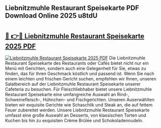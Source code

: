 ## Liebnitzmuhle Restaurant Speisekarte PDF Download Online 2025 u8tdU

# <h2><a href="http://gc7e718.nevu.top/?p=Liebnitzmuhle+Restaurant+Speisekarte">🔗 👉🔴 Liebnitzmuhle Restaurant Speisekarte 2025 PDF</a></h2>

[![Liebnitzmuhle Restaurant Speisekarte 2025 PDF](https://i.imgur.com/dBaPXMq.png)](http://gc7e718.nevu.top/?p=Liebnitzmuhle+Restaurant+Speisekarte)
Die Liebnitzmuhle Restaurant Speisekarte des Restaurants oder Cafés bietet nicht nur ein Menü mit Gerichten, sondern auch eine Gelegenheit für Sie, etwas zu finden, das für Ihren Geschmack köstlich und passend ist. Wenn Sie nach einem leichten und frischen Gericht suchen, empfehlen wir Ihnen, unseren Salatbereich auf der Liebnitzmuhle Restaurant Speisekarte unserer Cafeteria zu besuchen. Für Fleischliebhaber bietet unsere Liebnitzmuhle Restaurant Speisekarte eine umfangreiche Auswahl an Rind-, Schweinefleisch-, Hühnchen- und Fischgerichten. Unseren Auserwählten bieten wir exquisite Gerichte wie Schaschlik und Steak an, die auf fettem Feuer zubereitet werden. Unsere Liebnitzmuhle Restaurant Speisekarte umfasst eine große Auswahl an Desserts, von klassischen Torten und Kuchen bis hin zu exquisiten Crème Brûlée und Schokoladennudeln.
